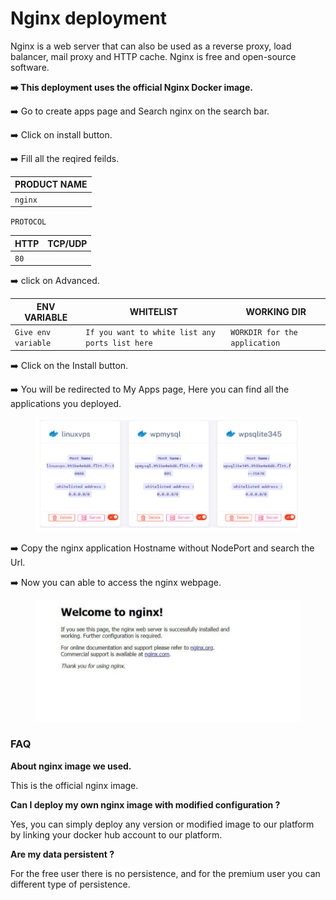 # Nginx deployment

Nginx is a web server that can also be used as a reverse proxy, load balancer, mail proxy and HTTP cache. Nginx is free and open-source software.

**➡️ This deployment uses the official Nginx Docker image.**

➡️ Go to create apps page and Search nginx on the search bar.

➡️ Click on install button.

➡️ Fill all the reqired feilds.

| PRODUCT NAME |
| ------------ |
| `nginx`      |

`PROTOCOL`

| HTTP | TCP/UDP |
| ---- | ------- |
| `80` |         |

➡️ click on Advanced.

| ENV VARIABLE        | WHITELIST                                       | WORKING DIR                   |
| ------------------- | ----------------------------------------------- | ----------------------------- |
| `Give env variable` | `If you want to white list any ports list here` | `WORKDIR for the application` |

➡️ Click on the Install button.

➡️ You will be redirected to My Apps page, Here you can find all the applications you deployed.



<figure><img src="../../.gitbook/assets/Screenshot 2023-08-12 152028 (1).png" alt=""><figcaption></figcaption></figure>

➡️ Copy the nginx application Hostname without NodePort and search the Url.

➡️ Now you can able to access the nginx webpage.



<figure><img src="../../.gitbook/assets/Screenshot 2023-08-12 152047.png" alt=""><figcaption></figcaption></figure>

### FAQ

**About nginx image we used.**

This is the official nginx image.

**Can I deploy my own nginx image with modified configuration ?**

Yes, you can simply deploy any version or modified image to our platform by linking your docker hub account to our platform.

**Are my data persistent ?**

For the free user there is no persistence, and for the premium user you can different type of persistence.
